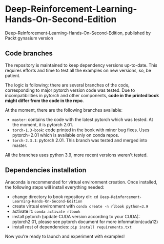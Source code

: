 # Deep-Reinforcement-Learning-Hands-On-Second-Edition
Deep-Reinforcement-Learning-Hands-On-Second-Edition, published by Packt gynasium version

## Code branches
The repository is maintained to keep dependency versions up-to-date. 
This requires efforts and time to test all the examples on new versions, so, be patient.

The logic is following: there are several branches of the code, corresponding to 
major pytorch version code was tested. Due to incompatibilities in pytorch and other components,
**code in the printed book might differ from the code in the repo**.

At the moment, there are the following branches available:
* `master`: contains the code with the latest pytorch which was tested. At the moment, it is pytorch 2.01.
* `torch-1.3-book`: code printed in the book with minor bug fixes. Uses pytorch=2.01 which 
is available only on conda repos.
* `torch-2.3.1`: pytorch 2.01. This branch was tested and merged into master.

All the branches uses python 3.9, more recent versions weren't tested.

## Dependencies installation

Anaconda is recommended for virtual environment creation.
Once installed, the following steps will install everything needed:

* change directory to book repository dir: `cd Deep-Reinforcement-Learning-Hands-On-Second-Edition`
* create virtual environment with `conda create -n rlbook python=3.9`
* activate it: `conda activate rlbook`
* install pytorch (update CUDA version according to your CUDA): pytorch2.01, please see pytorch document for more information(cuda12)
* install rest of dependencies: `pip install requirements.txt`

Now you're ready to launch and experiment with examples!
